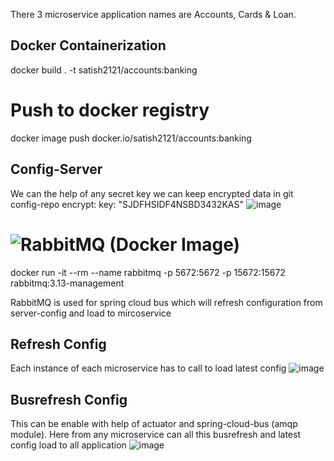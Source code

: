 There 3 microservice application names are Accounts, Cards & Loan.

Docker Containerization
----------------------
docker build . -t satish2121/accounts:banking

Push to docker registry
=======================
docker image push docker.io/satish2121/accounts:banking

Config-Server
-------------
We can the help of any secret key we can keep encrypted data in git config-repo
encrypt:
  key: "SJDFHSIDF4NSBD3432KAS"
![image](https://github.com/Satish522/BankingApplication/assets/9487171/46c48d00-2a48-48c7-825c-b38d222a0cf8)


![RabbitMQ (Docker Image)](https://www.rabbitmq.com/docs/download)
====================================
docker run -it --rm --name rabbitmq -p 5672:5672 -p 15672:15672 rabbitmq:3.13-management

RabbitMQ is used for spring cloud bus which will refresh configuration from server-config and load to mircoservice

Refresh Config
---------------
Each instance of each microservice has to call to load latest config
![image](https://github.com/Satish522/BankingApplication/assets/9487171/f13061d4-0e5b-4f0e-9ad5-727d4f2122a3)


Busrefresh Config
-------------------
This can be enable with help of actuator and spring-cloud-bus (amqp module). Here from any microservice can all this busrefresh and latest config load to all application
![image](https://github.com/Satish522/BankingApplication/assets/9487171/4fa064cd-162c-4967-9259-8e37bb4c2a24)
